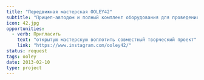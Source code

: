 ```yaml
---
title: "Передвижная мастерская OOLEY42"
subtitle: "Прицеп-автодом и полный комплект оборудования для проведения творческих занятий и воплощения коллективных проектов в любом месте"
icon: 42.jpg
opportunities:
  - verb: Пригласить
    text: "открытую мастерскую воплотить совместный творческий проект"
    link: "https://www.instagram.com/ooley42/"
status: request
tags: ooley
date: 2013-02-10
type: project
---
```


